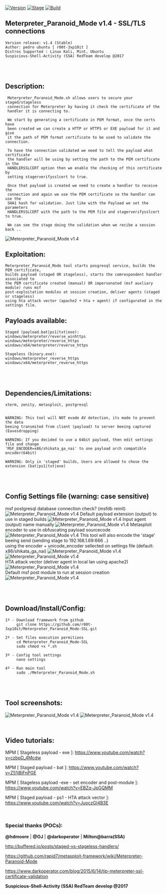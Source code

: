 [![Version](https://img.shields.io/badge/Meterpreter_Paranoid_Mode-1.4-brightgreen.svg?maxAge=259200)]()
[![Stage](https://img.shields.io/badge/Release-Stable-brightgreen.svg)]()
[![Build](https://img.shields.io/badge/Supported_OS-kali,Mint,Ubuntu-blue.svg)]()



## Meterpreter_Paranoid_Mode v1.4 - SSL/TLS connections
    Version release: v1.4 (Stable)
    Author: pedro ubuntu [ r00t-3xp10it ]
    Distros Supported : Linux Kali, Mint, Ubuntu
    Suspicious-Shell-Activity (SSA) RedTeam develop @2017

<br /><br />

## Description:
     Meterpreter_Paranoid_Mode.sh allows users to secure your staged/stageless
     connection for Meterpreter by having it check the certificate of the
     handler it is connecting to.

     We start by generating a certificate in PEM format, once the certs have
     been created we can create a HTTP or HTTPS or EXE payload for it and give
     it the path of PEM format certificate to be used to validate the connection.

     To have the connection validated we need to tell the payload what certificate
     the handler will be using by setting the path to the PEM certificate in the
     HANDLERSSLCERT option then we enable the checking of this certificate by
     setting stagerverifysslcert to true.

     Once that payload is created we need to create a handler to receive the
     connection and again we use the PEM certificate so the handler can use the
     SHA1 hash for validation. Just like with the Payload we set the parameters
     HANDLERSSLCERT with the path to the PEM file and stagerverifysslcert to true.

     We can see the stage doing the validation when we recibe a session back ..
![Meterpreter_Paranoid_Mode v1.4](http://i.cubeupload.com/cNoQaV.png)

 
## Exploitation:
    Meterpreter_Paranoid_Mode tool starts posgresql service, builds the PEM certificate,
    builds payload (staged OR stageless), starts the comrespondent handler associated to
    the PEM certificate created (manual) OR impersonated (msf auxliary module) runs msf
    post-exploitation modules at session creation, deliver agents (staged or stageless)
    using hta attack vector (apache2 + hta + agent) if configurated in the settings file.

## Payloads available:
    Staged (payload.bat|ps1|txt|exe):
    windows/meterpreter/reverse_winhttps
    windows/meterpreter/reverse_https
    windows/x64/meterpreter/reverse_https

    Stageless (binary.exe):
    windows/meterpreter_reverse_https
    windows/x64/meterpreter_reverse_https

<br /><br />

## Dependencies/Limitations:
    xterm, zenity, metasploit, postgresql


    WARNING: This tool will NOT evade AV detection, its made to prevent the data
    beeing transmited from client (payload) to server beeing captured (Eavesdropping)

    WARNING: If you decided to use a 64bit payload, then edit settings file and change
    'MSF_ENCODER=x86/shikata_ga_nai' to one payload arch compatible encoder(64bit)

    WARNING: Only in 'staged' builds, Users are allowed to chose the extension (bat|ps1|txt|exe)

<br /><br />

## Config Settings file (warning: case sensitive)
msf postgresql database connection check? (msfdb reinit)
![Meterpreter_Paranoid_Mode v1.4](http://i.cubeupload.com/UHeSaL.png)
Default payload extension (output) to use in staged builds
![Meterpreter_Paranoid_Mode v1.4](http://i.cubeupload.com/TJ3key.png)
Input agent (output) name manually
![Meterpreter_Paranoid_Mode v1.4](http://i.cubeupload.com/VsKyIE.png)
Metasploit encoder to use in obfuscating payload sourcecode
![Meterpreter_Paranoid_Mode v1.4](http://i.cubeupload.com/McAQNP.png)
This tool will also encode the 'stage' beeing send (sending stage to 192.168.1.69:666 ..)
<br />
using the encoder + unicode_encoder sellected on settings file (default: x86/shikata_ga_nai)
![Meterpreter_Paranoid_Mode v1.4](http://i.cubeupload.com/m1G2TR.png)
![Meterpreter_Paranoid_Mode v1.4](http://i.cubeupload.com/IpyB2u.png)
<br />
HTA attack vector (deliver agent in local lan using apache2)
![Meterpreter_Paranoid_Mode v1.4](http://i.cubeupload.com/nqjahX.png)
<br />
Default msf post module to run at session creation
![Meterpreter_Paranoid_Mode v1.4](http://i.cubeupload.com/gvpBiY.png)

<br /><br />

## Download/Install/Config:
    1º - Download framework from github
         git clone https://github.com/r00t-3xp10it/Meterpreter_Paranoid_Mode-SSL.git

    2º - Set files execution permitions
         cd Meterpreter_Paranoid_Mode-SSL
         sudo chmod +x *.sh

    3º - Config tool settings
         nano settings

    4º - Run main tool
         sudo ./Meterpreter_Paranoid_Mode.sh

<br /><br />

## Tool screenshots:
![Meterpreter_Paranoid_Mode v1.4](http://i.cubeupload.com/EtznB0.png)
![Meterpreter_Paranoid_Mode v1.4](http://i.cubeupload.com/Xn9sMT.png)

<br />

## Video tutorials:
MPM [ Stageless payload - exe ]: https://www.youtube.com/watch?v=czbpD_4Mcdw

MPM [ Staged payload - bat ]: https://www.youtube.com/watch?v=Z51jBiFnPGE

MPM [ Stageless payload -exe - set encoder and post-module ]: https://www.youtube.com/watch?v=EBZq-JpGQMM

MPM [ Staged payload - ps1 - HTA attack vector ]: https://www.youtube.com/watch?v=JuoczGI4B3E

<br />

### Special thanks (POCs):
**@hdmoore** | **@OJ** | **@darkoperator** | **Milton@barra(SSA)**

http://buffered.io/posts/staged-vs-stageless-handlers/

https://github.com/rapid7/metasploit-framework/wiki/Meterpreter-Paranoid-Mode

https://www.darkoperator.com/blog/2015/6/14/tip-meterpreter-ssl-certificate-validation

**Suspicious-Shell-Activity (SSA) RedTeam develop @2017**
